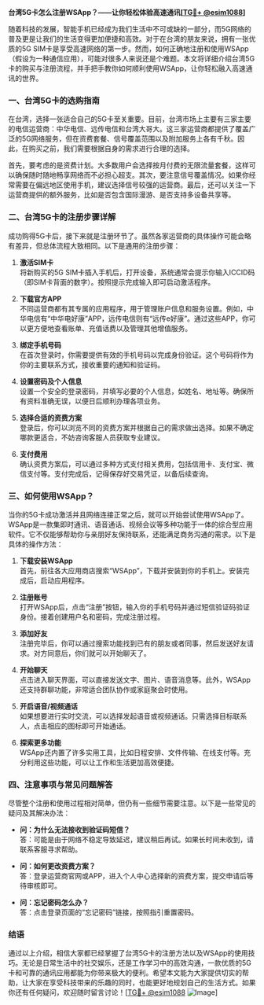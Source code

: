 **台湾5G卡怎么注册WSApp？——让你轻松体验高速通讯[[TG💪+ @esim1088](https://t.me/s/esim1088)]**

随着科技的发展，智能手机已经成为我们生活中不可或缺的一部分，而5G网络的普及更是让我们的生活变得更加便捷和高效。对于在台湾的朋友来说，拥有一张优质的5G SIM卡是享受高速网络的第一步。然而，如何正确地注册和使用WSApp（假设为一种通信应用），可能对很多人来说还是个难题。本文将详细介绍台湾5G卡的购买与注册流程，并手把手教你如何顺利使用WSApp，让你轻松融入高速通讯的世界。

### 一、台湾5G卡的选购指南

在台湾，选择一张适合自己的5G卡至关重要。目前，台湾市场上主要有三家主要的电信运营商：中华电信、远传电信和台湾大哥大。这三家运营商都提供了覆盖广泛的5G网络服务，但在资费套餐、信号覆盖范围以及附加服务上各有千秋。因此，在购买之前，我们需要根据自身的需求进行合理的选择。

首先，要考虑的是资费计划。大多数用户会选择按月付费的无限流量套餐，这样可以确保随时随地畅享网络而不必担心超支。其次，要注意信号覆盖情况。如果你经常需要在偏远地区使用手机，建议选择信号较强的运营商。最后，还可以关注一下运营商提供的额外服务，比如是否包含国际漫游、是否支持多设备共享等。

### 二、台湾5G卡的注册步骤详解

成功购得5G卡后，接下来就是注册环节了。虽然各家运营商的具体操作可能会略有差异，但总体流程大致相同。以下是通用的注册步骤：

1. **激活SIM卡**  
   将新购买的5G SIM卡插入手机后，打开设备，系统通常会提示你输入ICCID码（即SIM卡背面的数字）。按照提示完成输入即可启动激活程序。

2. **下载官方APP**  
   不同运营商都有其专属的应用程序，用于管理账户信息和服务设置。例如，中华电信有“中华电好康”APP，远传电信则有“远传e好康”。通过这些APP，你可以更方便地查看账单、充值话费以及管理其他增值服务。

3. **绑定手机号码**  
   在首次登录时，你需要提供有效的手机号码以完成身份验证。这个号码将作为你的主要联系方式，接收重要的通知和验证码。

4. **设置密码及个人信息**  
   设置一个安全的登录密码，并填写必要的个人信息，如姓名、地址等。确保所有资料准确无误，以便日后顺利办理各项业务。

5. **选择合适的资费方案**  
   登录后，你可以浏览不同的资费方案并根据自己的需求做出选择。如果不确定哪款更适合，不妨咨询客服人员获取专业建议。

6. **支付费用**  
   确认资费方案后，可以通过多种方式支付相关费用，包括信用卡、支付宝、微信支付等。支付完成后，记得保存好交易凭证，以备后续查询。

### 三、如何使用WSApp？

当你的5G卡成功激活并且网络连接正常之后，就可以开始尝试使用WSApp了。WSApp是一款集即时通讯、语音通话、视频会议等多种功能于一体的综合型应用软件。它不仅能够帮助你与亲朋好友保持联系，还能满足商务沟通的需求。以下是具体的操作方法：

1. **下载安装WSApp**  
   首先，前往各大应用商店搜索“WSApp”，下载并安装到你的手机上。安装完成后，启动应用程序。

2. **注册账号**  
   打开WSApp后，点击“注册”按钮，输入你的手机号码并通过短信验证码验证身份。接着创建用户名和密码，完成注册过程。

3. **添加好友**  
   注册完毕后，你可以通过搜索功能找到已有的朋友或者同事，然后发送好友请求。对方同意后，你们就可以开始聊天了。

4. **开始聊天**  
   点击进入聊天界面，可以直接发送文字、图片、语音消息等。此外，WSApp还支持群聊功能，非常适合团队协作或家庭聚会时使用。

5. **开启语音/视频通话**  
   如果想要进行实时交流，可以选择发起语音或视频通话。只需选择目标联系人，点击相应的图标即可开始通话。

6. **探索更多功能**  
   WSApp还内置了许多实用工具，比如日程安排、文件传输、在线支付等。充分利用这些功能，可以让工作和生活更加高效便捷。

### 四、注意事项与常见问题解答

尽管整个注册和使用过程相对简单，但仍有一些细节需要注意。以下是一些常见的疑问及其解决办法：

- **问：为什么无法接收到验证码短信？**  
  答：可能是由于网络不稳定导致延迟，建议稍后再试。如果长时间未收到，请联系客服寻求帮助。

- **问：如何更改资费方案？**  
  答：登录运营商官网或APP，进入个人中心选择新的资费方案，提交申请后等待审核即可。

- **问：忘记密码怎么办？**  
  答：点击登录页面的“忘记密码”链接，按照指引重置密码。

### 结语

通过以上介绍，相信大家都已经掌握了台湾5G卡的注册方法以及WSApp的使用技巧。无论是日常生活中的社交娱乐，还是工作学习中的高效沟通，一款优质的5G卡和可靠的通讯应用都能为你带来极大的便利。希望本文能为大家提供切实的帮助，让大家在享受科技带来的乐趣的同时，也能更好地规划自己的生活方式。如果你还有任何疑问，欢迎随时留言讨论！[[TG💪+ @esim1088](https://t.me/s/esim1088) ![Image](https://i.postimg.cc/4NQfJmqS/Snipaste-2025-05-13-00-14-12.png)]